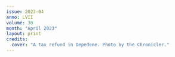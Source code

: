 ```yaml
---
issue: 2023-04
anno: LVII
volume: 30
month: "April 2023"
layout: print
credits:
  cover: "A tax refund in Depedene. Photo by the Chronicler."
---
```

